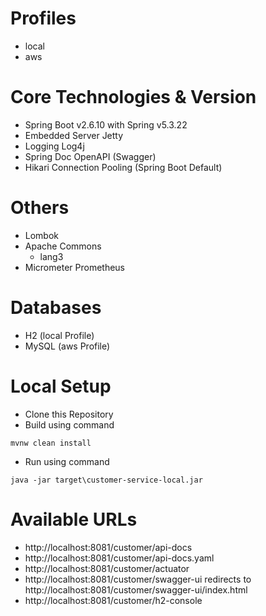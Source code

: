 Profiles
========
- local
- aws

Core Technologies & Version
===========================
- Spring Boot v2.6.10 with Spring v5.3.22
- Embedded Server Jetty
- Logging Log4j
- Spring Doc OpenAPI (Swagger)
- Hikari Connection Pooling (Spring Boot Default)

# Others
- Lombok
- Apache Commons
	- lang3
- Micrometer Prometheus

# Databases
- H2 (local Profile)
- MySQL (aws Profile)

# Local Setup
- Clone this Repository
- Build using command
```
mvnw clean install
```
- Run using command
```
java -jar target\customer-service-local.jar
```

# Available URLs
- http://localhost:8081/customer/api-docs
- http://localhost:8081/customer/api-docs.yaml
- http://localhost:8081/customer/actuator
- http://localhost:8081/customer/swagger-ui redirects to http://localhost:8081/customer/swagger-ui/index.html
- http://localhost:8081/customer/h2-console